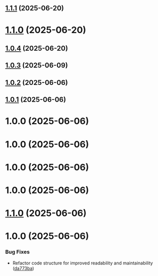 ## [1.1.1](https://github.com/variablesoftware/github-actions-node-setup-and-test/compare/v1.1.0...v1.1.1) (2025-06-20)

# [1.1.0](https://github.com/variablesoftware/github-actions-node-setup-and-test/compare/v1.0.4...v1.1.0) (2025-06-20)

## [1.0.4](https://github.com/variablesoftware/github-actions-node-setup-and-test/compare/v1.0.3...v1.0.4) (2025-06-20)

## [1.0.3](https://github.com/variablesoftware/github-actions-node-setup-and-test/compare/v1.0.2...v1.0.3) (2025-06-09)

## [1.0.2](https://github.com/variablesoftware/github-actions-node-setup-and-test/compare/v1.0.1...v1.0.2) (2025-06-06)

## [1.0.1](https://github.com/variablesoftware/github-actions-node-setup-and-test/compare/v1.0.0...v1.0.1) (2025-06-06)

# 1.0.0 (2025-06-06)

# 1.0.0 (2025-06-06)

# 1.0.0 (2025-06-06)

# 1.0.0 (2025-06-06)

# [1.1.0](https://github.com/variablesoftware/github-actions-node-setup-and-test/compare/v1.0.0...v1.1.0) (2025-06-06)

# 1.0.0 (2025-06-06)


### Bug Fixes

* Refactor code structure for improved readability and maintainability ([da773ba](https://github.com/variablesoftware/github-actions-node-setup-and-test/commit/da773ba3a6f070cedf99a01de50726ddbcac6038))
